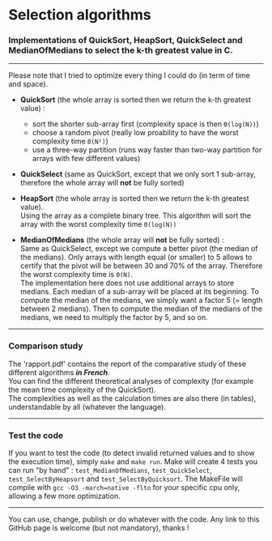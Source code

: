 # Selection algorithms
### Implementations of QuickSort, HeapSort, QuickSelect and MedianOfMedians to select the k-th greatest value in C.
---

Please note that I tried to optimize every thing I could do (in term of time and space).
- **QuickSort** (the whole array is sorted then we return the k-th greatest value) :
  - sort the shorter sub-array first (complexity space is then `Θ(log(N))`)
  - choose a random pivot (really low proability to have the worst complexity time `Θ(N²)`)
  - use a three-way partition (runs way faster than two-way partition for arrays with few different values)



- **QuickSelect** (same as QuickSort, except that we only sort 1 sub-array, therefore the whole array will **not** be fully sorted)



- **HeapSort** (the whole array is sorted then we return the k-th greatest value).\
  Using the array as a complete binary tree. This algorithm will sort the array with the worst complexity time `Θ(log(N))`



- **MedianOfMedians** (the whole array will **not** be fully sorted) :\
  Same as QuickSelect, except we compute a better pivot (the median of the medians). Only arrays with length equal (or smaller) to 5 allows to certify that the pivot will be between 30 and 70% of the array. Therefore the worst complexity time is `Θ(N)`.\
  The implementation here does not use additional arrays to store medians. Each median of a sub-array will be placed at its beginning. To compute the median of the medians, we simply want a factor 5 (= length between 2 medians). Then to compute the median of the medians of the medians, we need to multiply the factor by 5, and so on.

---------

### Comparison study
The 'rapport.pdf' contains the report of the comparative study of these different algorithms ***in French***.\
You can find the different theoretical analyses of complexity (for example the mean time complexity of the QuickSort).\
The complexities as well as the calculation times are also there (in tables), understandable by all (whatever the language).

---------

### Test the code
If you want to test the code (to detect invalid returned values and to show the execution time), simply `make` and `make run`. Make will create 4 tests you can run "by hand" : `test_MedianOfMedians`, `test_QuickSelect`, `test_SelectByHeapsort` and `test_SelectByQuicksort`.
The MakeFile will compile with `gcc -O3 -march=native -flto` for your specific cpu only, allowing a few more optimization.

--------

You can use, change, publish or do whatever with the code. Any link to this GitHub page is welcome (but not mandatory), thanks !

